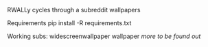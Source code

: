 RWALLy
cycles through a subreddit wallpapers

Requirements
pip install -R requirements.txt


Working subs:
widescreenwallpaper
wallpaper
*more to be found out*
